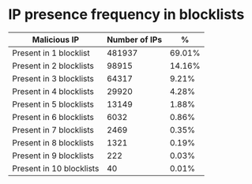# IP presence frequency in blocklists
| Malicious IP | Number of IPs | % |
|----|----|----|
| Present in 1 blocklist | 481937 | 69.01% |
| Present in 2 blocklists | 98915 | 14.16% |
| Present in 3 blocklists | 64317 | 9.21% |
| Present in 4 blocklists | 29920 | 4.28% |
| Present in 5 blocklists | 13149 | 1.88% |
| Present in 6 blocklists | 6032 | 0.86% |
| Present in 7 blocklists | 2469 | 0.35% |
| Present in 8 blocklists | 1321 | 0.19% |
| Present in 9 blocklists | 222 | 0.03% |
| Present in 10 blocklists | 40 | 0.01% |
